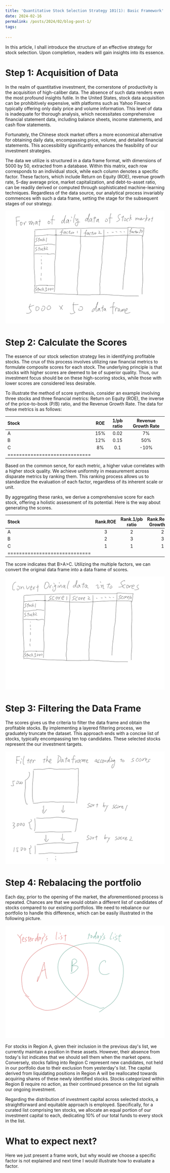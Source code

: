 ```yaml
---
title: 'Quantitative Stock Selection Strategy 101(1): Basic Framework'
date: 2024-02-16
permalink: /posts/2024/02/blog-post-1/
tags:

---
```



In this article, I shall introduce the structure of an effective strategy for stock selection. Upon completion, readers will gain insights into its essence.



Step 1: Acquisition of Data
======


In the realm of quantitative investment, the cornerstone of productivity is the acquisition of high-caliber data. The absence of such data renders even the most profound insights futile. In the United States, stock data acquisition can be prohibitively expensive, with platforms such as Yahoo Finance typically offering only daily price and volume information. This level of data is inadequate for thorough analysis, which necessitates comprehensive financial statement data, including balance sheets, income statements, and cash flow statements.

Fortunately, the Chinese stock market offers a more economical alternative for obtaining daily data, encompassing price, volume, and detailed financial statements. This accessibility significantly enhances the feasibility of our investment strategies.

The data we utilize is structured in a data frame format, with dimensions of 5000 by 50, extracted from a database. Within this matrix, each row corresponds to an individual stock, while each column denotes a specific factor. These factors, which include Return on Equity (ROE), revenue growth rate, 5-day average price, market capitalization, and debt-to-asset ratio, can be readily derived or computed through sophisticated machine-learning techniques. Regardless of the data source, our analytical process invariably commences with such a data frame, setting the stage for the subsequent stages of our strategy.

![Editing a markdown file for a talk](/images/plot1.png)



Step 2: Calculate the Scores
======

The essence of our stock selection strategy lies in identifying profitable stocks. The crux of this process involves utilizing raw financial metrics to formulate composite scores for each stock. The underlying principle is that stocks with higher scores are deemed to be of superior quality. Thus, our investment focus should be on these high-scoring stocks, while those with lower scores are considered less desirable.

To illustrate the method of score synthesis, consider an example involving three stocks and three financial metrics: Return on Equity (ROE), the inverse of the price-to-book (P/B) ratio, and the Revenue Growth Rate. The data for these metrics is as follows:

| Stock | ROE | 1/pb ratio | Revenue Growth Rate|
|:--------|:-------:|:--------:|:-------:|
| A  | 15%   |  0.02  | 7%|
|B  | 12%   | 0.15  | 50%|
| C   | 8%   | 0.1  |-10%|
|=============================|


Based on the common sence, for each metric, a higher value correlates with a higher stock quality. We achieve uniformity in measurement across disparate metrics by ranking them. This ranking process allows us to standardize the evaluation of each factor, regardless of its inherent scale or unit.

By aggregating these ranks, we derive a comprehensive score for each stock, offering a holistic assessment of its potential. Here is the way about generating the scores.

| Stock | Rank.ROE | Rank.1/pb ratio | Rank.Revenue Growth Rate|Score|
|:--------|:-------:|:--------:|:-------:|:-------:|
| A  | 3   |  2  | 2|7=3+2+2|
|B  | 2   | 3  | 3|8=2+3+3|
| C   | 1   | 1  |1|3=1+1+1|
|=============================|

The score indicates that B>A>C. Utilizing the multiple factors, we can convert the original data frame into a data frame of scores.

![Editing a markdown file for a talk](/images/plot2.png)


Step 3: Filtering the Data Frame
======

The scores gives us the criteria to filter the data frame and obtain the profitable stocks. By implementing a layered filtering process, we graduately truncate the dataset. This approach ends with  a concise list of stocks, typically encompassing ten top candidates. These selected stocks represent the our investment targets.

![Editing a markdown file for a talk](/images/plot3.png)

Step 4: Rebalacing the portfolio
======

Each day, prior to the opening of the market, the aforementioned process is repeated. Chances are that we would obtain a different list of candidates of stocks compared to our existing portfolios. We need to rebalance our portfolio to handle this difference, which can be easily illustrated in the following picture.

![Editing a markdown file for a talk](/images/plot4.png)

For stocks in Region A, given their inclusion in the previous day's list, we currently maintain a position in these assets. However, their absence from today's list indicates that we should sell them when the market opens. Conversely, stocks falling into Region C represent new candidates, not held in our portfolio due to their exclusion from yesterday's list. The capital derived from liquidating positions in Region A will be reallocated towards acquiring shares of these newly identified stocks. Stocks categorized within Region B require no action, as their continued presence on the list signals our ongoing investment.



Regarding the distribution of investment capital across selected stocks, a straightforward and equitable approach is employed. Specifically, for a curated list comprising ten stocks, we allocate an equal portion of our investment capital to each, dedicating 10% of our total funds to every stock in the list.


What to expect next?
======

Here we just present a frame work, but why would we choose a specific factor is not explained and next time I would illustrate how to evaluate a factor.
